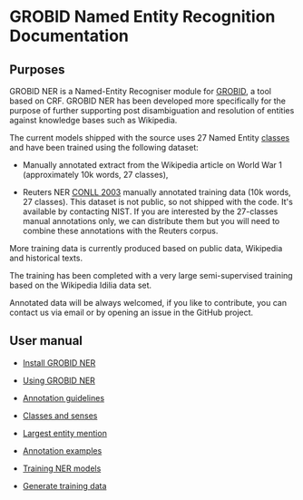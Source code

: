 <h1>GROBID Named Entity Recognition Documentation</h1>

## Purposes

GROBID NER is a Named-Entity Recogniser module for [GROBID](https://raw.github.com/kermitt2/grobid), a tool based on CRF.
GROBID NER has been developed more specifically for the purpose of further supporting post disambiguation and resolution of entities against knowledge bases such as Wikipedia.

The current models shipped with the source uses 27 Named Entity [classes](class-and-senses.md) and have been trained using the following dataset:

* Manually annotated extract from the Wikipedia article on World War 1 (approximately 10k words, 27 classes),

* Reuters NER [CONLL 2003](http://www.cnts.ua.ac.be/conll2003/ner/) manually annotated training data (10k words, 27 classes). This dataset is not public, so not shipped with the code. It's available by contacting NIST. If you are interested by the 27-classes manual annotations only, we can distribute them but you will need to combine these annotations with the Reuters corpus. 

More training data is currently produced based on public data, Wikipedia and historical texts.

The training has been completed with a very large semi-supervised training based on the Wikipedia Idilia data set.

Annotated data will be always welcomed, if you like to contribute, you can contact us via email or by opening an issue in the GitHub project.

## User manual

* [Install GROBID NER](build-and-install.md)

* [Using GROBID NER](using-grobid-ner.md)

* [Annotation guidelines](annotation-guidelines.md)

* [Classes and senses](class-and-senses.md)

* [Largest entity mention](largest-entity-mention.md)

* [Annotation examples](annotation-examples.md)

* [Training NER models](training-ner-model.md)

* [Generate training data](generate-training-data.md)
